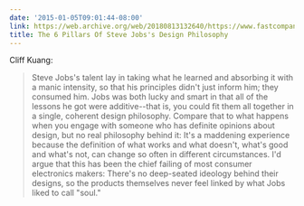 ```yaml
---
date: '2015-01-05T09:01:44-08:00'
link: https://web.archive.org/web/20180813132640/https://www.fastcompany.com/1665375/the-6-pillars-of-steve-jobss-design-philosophy
title: The 6 Pillars Of Steve Jobs's Design Philosophy
---
```


Cliff Kuang:

>Steve Jobs's talent lay in taking what he learned and absorbing it with a manic intensity, so that his principles didn't just inform him; they consumed him. Jobs was both lucky and smart in that all of the lessons he got were additive--that is, you could fit them all together in a single, coherent design philosophy. Compare that to what happens when you engage with someone who has definite opinions about design, but no real philosophy behind it: It's a maddening experience because the definition of what works and what doesn't, what's good and what's not, can change so often in different circumstances. I'd argue that this has been the chief failing of most consumer electronics makers: There's no deep-seated ideology behind their designs, so the products themselves never feel linked by what Jobs liked to call "soul."

